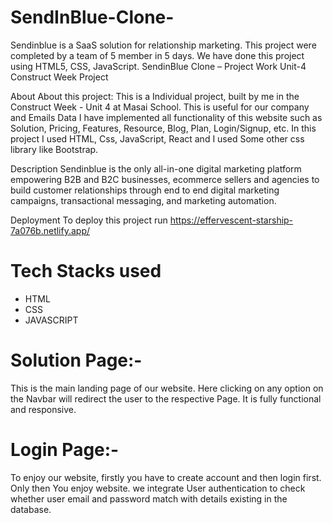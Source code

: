 # SendInBlue-Clone-
Sendinblue is a SaaS solution for relationship marketing. This project were completed by a team of 5 member in 5 days. We have done this project using HTML5, CSS, JavaScript.
SendinBlue Clone – Project Work
Unit-4 Construct Week Project

About
About this project: This is a Individual project, built by me in the Construct Week - Unit 4 at Masai School. This is useful for our company and Emails Data I have implemented all functionality of this website such as Solution, Pricing, Features, Resource, Blog, Plan, Login/Signup, etc. In this project I used HTML, Css, JavaScript, React and I used Some other css library like Bootstrap.

Description
Sendinblue is the only all-in-one digital marketing platform empowering B2B and B2C businesses, ecommerce sellers and agencies to build customer relationships through end to end digital marketing campaigns, transactional messaging, and marketing automation.

Deployment
To deploy this project run https://effervescent-starship-7a076b.netlify.app/

# Tech Stacks used
- HTML 
- CSS
- JAVASCRIPT

# Solution Page:-
This is the main landing page of our website. Here clicking on any option on the Navbar will redirect the user to the respective Page. It is fully functional and responsive.


# Login Page:-
To enjoy our website, firstly you have to create account and then login first. Only then You enjoy website. we integrate User authentication to check whether user email and password match with details existing in the database.






